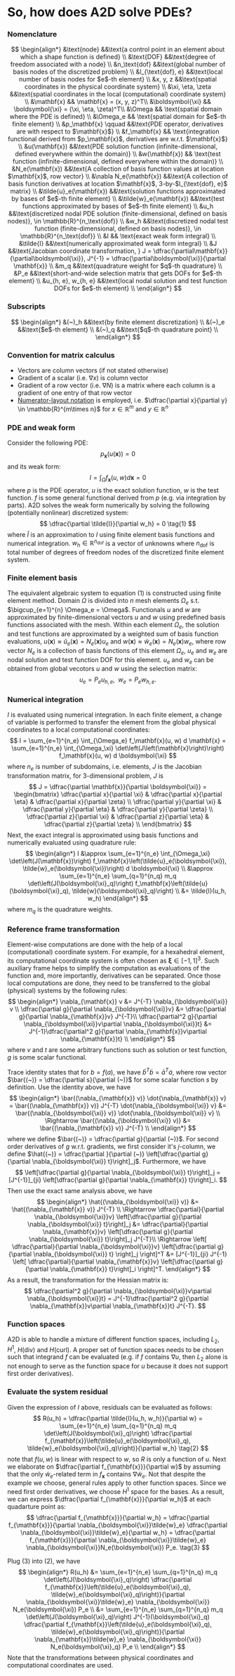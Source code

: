 # So, how does A2D solve PDEs?

### Nomenclature

$$
\begin{align*}
&\text{node} &&\text{a control point in an element about which a shape function
is defined} \\
&\text{DOF} &&\text{degree of freedom associated with a node} \\
&n_\text{dof} &&\text{global number of basis nodes of the discretized problem}
\\
&l_{\text{dof}, e} &&\text{local number of basis nodes for $e$-th element}
\\
&x, y, z &&\text{spatial coordinates in the physical coordinate system} \\
&\xi, \eta, \zeta &&\text{spatial coordinates in the local (computational)
coordinate system} \\
&\mathbf{x} && \mathbf{x} = (x, y, z)^T\\
&\boldsymbol{\xi} && \boldsymbol{\xi} = (\xi, \eta, \zeta)^T\\
&\Omega && \text{spatial domain where the PDE is defined} \\
&\Omega_e && \text{spatial domain for $e$-th finite element} \\
&p_\mathbf{x} \qquad &&\text{PDE operator, derivatives are with respect to
$\mathbf{x}$} \\
&f_\mathbf{x} && \text{integration functional derived from $p_\mathbf{x}$,
derivatives are w.r.t. $\mathbf{x}$} \\
&u(\mathbf{x}) &&\text{PDE solution function (infinite-dimensional, defined
everywhere within the domain)} \\
&w(\mathbf{x}) && \text{test function (infinite-dimensional, defined everywhere
within the domain)} \\
&N_e(\mathbf{x}) &&\text{A collection of basis function values at location
$\mathbf{x}$, row vector} \\
&\nabla N_e(\mathbf{x}) &&\text{A collection of basis function derivatives at
location $\mathbf{x}$, 3-by-$l_{\text{dof}, e}$ matrix} \\
&\tilde{u}_e(\mathbf{x}) &&\text{solution functions approximated by bases of
$e$-th finite element} \\
&\tilde{w}_e(\mathbf{x}) &&\text{test functions approximated by bases of $e$-th
finite element} \\
&u_h &&\text{discretized nodal PDE solution (finite-dimensional, defined on
basis nodes)}, \in \mathbb{R}^{n_\text{dof}} \\
&w_h &&\text{discretized nodal test function (finite-dimensional, defined on
basis nodes)}, \in \mathbb{R}^{n_\text{dof}} \\
&I && \text{exact weak form integral} \\
&\tilde{I} &&\text{numerically approximated weak form integral} \\
&J &&\text{Jacobian coordinate transformation, } J =
\dfrac{\partial\mathbf{x}}{\partial\boldsymbol{\xi}}, J^{-1} =
\dfrac{\partial\boldsymbol{\xi}}{\partial \mathbf{x}} \\
&m_q &&\text{quadrature weight for $q$-th quadrature} \\
&P_e &&\text{short-and-wide selection matrix that gets DOFs for $e$-th element}
\\
&u_{h, e}, w_{h, e} &&\text{local nodal solution and test function DOFs for
$e$-th element} \\
\end{align*}
$$

### Subscripts
$$
\begin{align*}
&(~)_h &&\text{by finite element discretization} \\
&(~)_e &&\text{$e$-th element} \\
&(~)_q &&\text{$q$-th quadrature point} \\
\end{align*}
$$

### Convention for matrix calculus

- Vectors are column vectors (if not stated otherwise)
- Gradient of a scalar (i.e. $\nabla x$) is column vector
- Gradient of a row vector (i.e. $\nabla N$) is a matrix where each column is
a gradient of one entry of that row vector
- [Numerator-layout
notation](https://en.wikipedia.org/wiki/Matrix_calculus#Numerator-layout_notation)
is employed, i.e. $\dfrac{\partial x}{\partial y} \in \mathbb{R}^{m\times n}$
for $x \in \mathbb{R}^m$ and $y \in \mathbb{R}^n$


### PDE and weak form

Consider the following PDE:
$$
p_\mathbf{x}\left(u(\mathbf{x})\right) = 0
$$
and its weak form:
$$
I = \int_{\Omega} f_\mathbf{x}(u, w) d \mathbf{x} = 0
$$
where $p$ is the PDE operator, $u$ is the exact solution function, $w$ is the
test function.
$f$ is some general functional derived from $p$ (e.g. via integration by parts).
A2D solves the weak form numerically by solving the following (potentially
nonlinear) discretized system:
$$
\dfrac{\partial \tilde{I}}{\partial w_h} = 0
\tag{1}
$$
where $\tilde{I}$ is an approximation to $I$ using finite element basis
functions and numerical integration.
$w_h \in \mathbb{R}^{n_\text{dof}}$ is a vector of unknowns where
$n_\text{dof}$ is total number of degrees of freedom nodes of the discretized
finite element system.

### Finite element basis

The equivalent algebraic system to equation (1) is constructed using
finite element method.
Domain $\Omega$ is divided into $n$ mesh elements $\Omega_e$ s.t.
$\bigcup_{e=1}^{n} \Omega_e = \Omega$.
Functionals $u$ and $w$ are approximated by finite-dimensional
vectors $u$ and $w$ using predefined basis functions associated with the mesh.
Within each element $\Omega_e$, the solution and test functions are approximated
by a weighted sum of basis function evaluations, $u(\mathbf{x}) \approx
\tilde{u}_e(\mathbf{x}) = N_e(\mathbf{x}) u_e$ and $w(\mathbf{x}) \approx
\tilde{w}_e(\mathbf{x}) = N_e(\mathbf{x}) w_e$, where row vector $N_e$ is a
collection of basis functions of this element $\Omega_e$, $u_e$ and $w_e$ are
nodal solution and test function DOF for this element.
$u_e$ and $w_e$ can be obtained from global vecotors $u$ and $w$ using
the selection matrix:
$$
u_e = P_e u_{h, e},~~w_e = P_e w_{h, e}.
$$

### Numerical integration

$I$ is evaluated using numerical integration.
In each finite element, a change of variable is performed to transfer the
element from the global physical coordinates to a local computational
coordinates:
$$
I
= \sum_{e=1}^{n_e} \int_{\Omega_e} f_\mathbf{x}(u, w) d \mathbf{x}
= \sum_{e=1}^{n_e} \int_{\Omega_\xi} \det\left(J\left(\mathbf{x}\right)\right)
f_\mathbf{x}(u, w) d \boldsymbol{\xi}
$$
where $n_e$ is number of subdomains, i.e. elements, $J$ is the Jacobian
transformation matrix, for 3-dimensional problem, $J$ is
$$
J = \dfrac{\partial \mathbf{x}}{\partial \boldsymbol{\xi}}
= \begin{bmatrix}
\dfrac{\partial x}{\partial \xi} & \dfrac{\partial x}{\partial \eta} &
\dfrac{\partial x}{\partial \zeta} \\
\dfrac{\partial y}{\partial \xi} & \dfrac{\partial y}{\partial \eta} &
\dfrac{\partial y}{\partial \zeta} \\
\dfrac{\partial z}{\partial \xi} & \dfrac{\partial z}{\partial \eta} &
\dfrac{\partial z}{\partial \zeta} \\
\end{bmatrix}
$$
Next, the exact integral is approximated using basis functions and numerically
evaluated using quadrature rule:
$$
\begin{align*}
I
&\approx \sum_{e=1}^{n_e} \int_{\Omega_\xi} \det\left(J(\mathbf{x})\right)
f_\mathbf{x}\left(\tilde{u}_e(\boldsymbol{\xi}), \tilde{w}_e(\boldsymbol{\xi})\right) d
\boldsymbol{\xi} \\
&\approx  \sum_{e=1}^{n_e} \sum_{q=1}^{n_q} m_q
\det\left(J(\boldsymbol{\xi}_q)\right)
f_\mathbf{x}\left(\tilde{u}(\boldsymbol{\xi}_q),
\tilde{w}(\boldsymbol{\xi}_q)\right) \\
&= \tilde{I}(u_h, w_h)
\end{align*}
$$
where $m_q$ is the quadrature weights.

### Reference frame transformation

Element-wise computations are done with the help of a local (computational)
coordinate system.
For example, for a hexahedral element, its computational coordinate system is
often chosen as $\boldsymbol{\xi} \in [-1, 1]^3$.
Such auxiliary frame helps to simplify the computation as evaluations of the
function and, more importantly, derivatives can be separated.
Once those local computations are done, they need to be transferred to the
global (physical) systems by the following rules:
$$
\begin{align*}
\nabla_{\mathbf{x}} v &= J^{-T} \nabla_{\boldsymbol{\xi}} v \\
\dfrac{\partial g}{\partial \nabla_{\boldsymbol{\xi}}v} &=
\dfrac{\partial g}{\partial \nabla_{\mathbf{x}}v} J^{-T}\\
\dfrac{\partial^2 g}{\partial \nabla_{\boldsymbol{\xi}}v\partial
\nabla_{\boldsymbol{\xi}}t} &= J^{-1}\dfrac{\partial^2 g}{\partial
\nabla_{\mathbf{x}}v\partial \nabla_{\mathbf{x}}t} \\
\end{align*}
$$
where $v$ and $t$ are some arbitrary functions such as solution or test
function, $g$ is some scalar functional.


Trace identity states that for $b=f(a)$, we have $\bar{b}^T \dot{b} = \bar{a}^T
\dot{a}$, where row vector $\bar{(~)} = \dfrac{\partial s}{\partial (~)}$ for some scalar
function $s$ by definition.
Use the identity above, we have
$$
\begin{align*}
\bar{(\nabla_{\mathbf{x}} v)} \dot{\nabla_{\mathbf{x}} v} =
\bar{(\nabla_{\mathbf{x}} v)} J^{-T} \dot{\nabla_{\boldsymbol{\xi}} v} &=
\bar{(\nabla_{\boldsymbol{\xi}} v)} \dot{\nabla_{\boldsymbol{\xi}} v}  \\
\Rightarrow \bar{(\nabla_{\boldsymbol{\xi}} v)} &= \bar{(\nabla_{\mathbf{x}} v)}
J^{-T} \\
\end{align*}
$$
where we define $\bar{(~)} = \dfrac{\partial g}{\partial (~)}$.
For second order derivatives of $g$ w.r.t. gradients, we first consider it's $j$-column, we define
$\hat{(~)} = \dfrac{\partial }{\partial (~)} \left[\dfrac{\partial g}{\partial
\nabla_{\boldsymbol{\xi}} t}\right]_j$.
Furthermore, we have
$$
\left[\dfrac{\partial g}{\partial \nabla_{\boldsymbol{\xi}} t}\right]_j =
[J^{-1}]_{ji} \left[\dfrac{\partial g}{\partial \nabla_{\mathbf{x}}
t}\right]_i.
$$
Then use the exact same analysis above, we have
$$
\begin{align*}
\hat{(\nabla_{\boldsymbol{\xi}} v)} &= \hat{(\nabla_{\mathbf{x}} v)} J^{-T} \\
\Rightarrow \dfrac{\partial}{\partial \nabla_{\boldsymbol{\xi}}v}
\left[\dfrac{\partial g}{\partial \nabla_{\boldsymbol{\xi}} t}\right]_j &=
\dfrac{\partial}{\partial \nabla_{\mathbf{x}}v} \left[\dfrac{\partial g}{\partial
\nabla_{\boldsymbol{\xi}} t}\right]_j J^{-T}\\
\Rightarrow \left[ \dfrac{\partial}{\partial \nabla_{\boldsymbol{\xi}}v}
\left[\dfrac{\partial g}{\partial \nabla_{\boldsymbol{\xi}} t} \right]_j \right]^T &= [J^{-1}]_{ji} J^{-1} \left[
\dfrac{\partial}{\partial \nabla_{\mathbf{x}}v}
\left[\dfrac{\partial g}{\partial \nabla_{\mathbf{x}} t}\right]_i \right]^T.
\end{align*}
$$
As a result, the transformation for the Hessian matrix is:
$$
\dfrac{\partial^2 g}{\partial \nabla_{\boldsymbol{\xi}}v\partial
\nabla_{\boldsymbol{\xi}}t} = J^{-1}\dfrac{\partial^2 g}{\partial
\nabla_{\mathbf{x}}v\partial \nabla_{\mathbf{x}}t} J^{-T}.
$$



### Function spaces

A2D is able to handle a mixture of different function spaces, including $L_2$,
$H^1$, $H(\text{div})$ and $H(\text{curl})$.
A proper set of function spaces needs to be chosen such that integrand $f$ can
be evaluated (e.g. if $f$ contains $\nabla u$, then $L_2$ alone is not enough to
serve as the function space for $u$ because it does not support first order
derivatives).

### Evaluate the system residual

Given the expression of $I$ above, residuals can be evaluated as follows:
$$
R(u_h) = \dfrac{\partial \tilde{I}(u_h, w_h)}{\partial w} = \sum_{e=1}^{n_e} \sum_{q=1}^{n_q}
m_q \det\left(J(\boldsymbol{\xi}_q)\right) \dfrac{\partial f_{\mathbf{x}}\left(\tilde{u}_e(\boldsymbol{\xi}_q),
\tilde{w}_e(\boldsymbol{\xi}_q)\right)}{\partial w_h}
\tag{2}
$$
note that $f(u, w)$ is linear with respect to $w$, so $R$ is only a function of
$u$.
Next we elaborate on $\dfrac{\partial f_{\mathbf{x}}}{\partial w}$ by assuming
that the only $\tilde{w}_e$-related term in $f_{\mathbf{x}}$ contains $\nabla
\tilde{w}_e$.
Not that despite the example we choose, general rules apply to other function
spaces.
Since we need first order derivatives, we choose $H^1$ space for the bases.
As a result, we can express $\dfrac{\partial f_{\mathbf{x}}}{\partial w_h}$ at each
quadarture point as:
$$
\dfrac{\partial f_{\mathbf{x}}}{\partial w_h}
= \dfrac{\partial f_{\mathbf{x}}}{\partial \nabla_{\boldsymbol{\xi}}\tilde{w}_e}
\dfrac{\partial \nabla_{\boldsymbol{\xi}}\tilde{w}_e}{\partial w_h}
= \dfrac{\partial f_{\mathbf{x}}}{\partial \nabla_{\boldsymbol{\xi}}\tilde{w}_e}
\nabla_{\boldsymbol{\xi}}N_e(\boldsymbol{\xi}) P_e.
\tag{3}
$$

Plug (3) into (2), we have
$$
\begin{align*}
R(u_h)
&= \sum_{e=1}^{n_e} \sum_{q=1}^{n_q} m_q \det\left(J(\boldsymbol{\xi}_q)\right)
\dfrac{\partial f_{\mathbf{x}}\left(\tilde{u}_e(\boldsymbol{\xi}_q),
\tilde{w}_e(\boldsymbol{\xi}_q)\right)}{\partial \nabla_{\boldsymbol{\xi}}\tilde{w}_e}
\nabla_{\boldsymbol{\xi}} N_e(\boldsymbol{\xi}) P_e \\
&= \sum_{e=1}^{n_e} \sum_{q=1}^{n_q} m_q \det\left(J(\boldsymbol{\xi}_q)\right)
J^{-1}(\boldsymbol{\xi}_q) \dfrac{\partial
f_{\mathbf{x}}\left(\tilde{u}_e(\boldsymbol{\xi}_q),
\tilde{w}_e(\boldsymbol{\xi}_q)\right)}{\partial \nabla_{\mathbf{x}}\tilde{w}_e}
\nabla_{\boldsymbol{\xi}} N_e(\boldsymbol{\xi}_q) P_e \\
\end{align*}
$$
Note that the transformations between physical coordinates and computational
coordinates are used.










<!-- A2D implements a set of general operations in ```feelement.h``` that construct
the (linear or nonlinear) algebraic systems derived from the governing PDEs. -->
